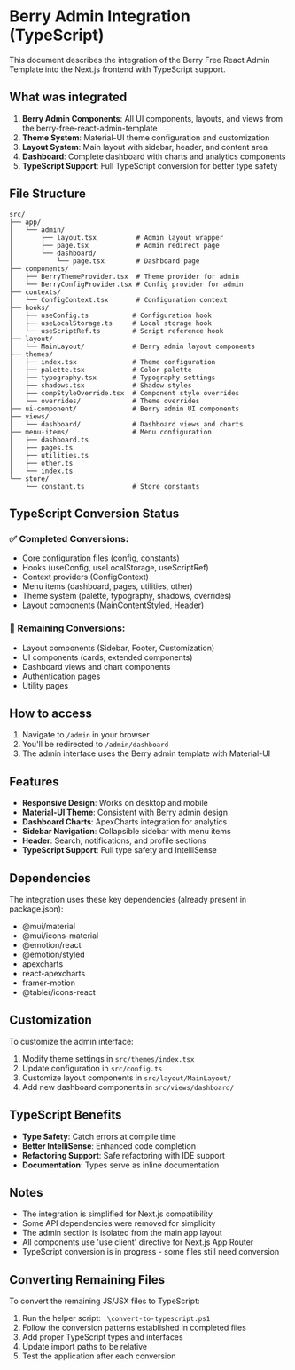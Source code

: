 # Berry Admin Integration (TypeScript)

This document describes the integration of the Berry Free React Admin Template into the Next.js frontend with TypeScript support.

## What was integrated

1. **Berry Admin Components**: All UI components, layouts, and views from the berry-free-react-admin-template
2. **Theme System**: Material-UI theme configuration and customization
3. **Layout System**: Main layout with sidebar, header, and content area
4. **Dashboard**: Complete dashboard with charts and analytics components
5. **TypeScript Support**: Full TypeScript conversion for better type safety

## File Structure

```
src/
├── app/
│   └── admin/
│       ├── layout.tsx          # Admin layout wrapper
│       ├── page.tsx            # Admin redirect page
│       └── dashboard/
│           └── page.tsx        # Dashboard page
├── components/
│   ├── BerryThemeProvider.tsx  # Theme provider for admin
│   └── BerryConfigProvider.tsx # Config provider for admin
├── contexts/
│   └── ConfigContext.tsx       # Configuration context
├── hooks/
│   ├── useConfig.ts           # Configuration hook
│   ├── useLocalStorage.ts     # Local storage hook
│   └── useScriptRef.ts        # Script reference hook
├── layout/
│   └── MainLayout/            # Berry admin layout components
├── themes/
│   ├── index.tsx              # Theme configuration
│   ├── palette.tsx            # Color palette
│   ├── typography.tsx         # Typography settings
│   ├── shadows.tsx            # Shadow styles
│   ├── compStyleOverride.tsx  # Component style overrides
│   └── overrides/             # Theme overrides
├── ui-component/              # Berry admin UI components
├── views/
│   └── dashboard/             # Dashboard views and charts
├── menu-items/                # Menu configuration
│   ├── dashboard.ts
│   ├── pages.ts
│   ├── utilities.ts
│   ├── other.ts
│   └── index.ts
└── store/
    └── constant.ts            # Store constants
```

## TypeScript Conversion Status

### ✅ Completed Conversions:
- Core configuration files (config, constants)
- Hooks (useConfig, useLocalStorage, useScriptRef)
- Context providers (ConfigContext)
- Menu items (dashboard, pages, utilities, other)
- Theme system (palette, typography, shadows, overrides)
- Layout components (MainContentStyled, Header)

### 🔄 Remaining Conversions:
- Layout components (Sidebar, Footer, Customization)
- UI components (cards, extended components)
- Dashboard views and chart components
- Authentication pages
- Utility pages

## How to access

1. Navigate to `/admin` in your browser
2. You'll be redirected to `/admin/dashboard`
3. The admin interface uses the Berry admin template with Material-UI

## Features

- **Responsive Design**: Works on desktop and mobile
- **Material-UI Theme**: Consistent with Berry admin design
- **Dashboard Charts**: ApexCharts integration for analytics
- **Sidebar Navigation**: Collapsible sidebar with menu items
- **Header**: Search, notifications, and profile sections
- **TypeScript Support**: Full type safety and IntelliSense

## Dependencies

The integration uses these key dependencies (already present in package.json):
- @mui/material
- @mui/icons-material
- @emotion/react
- @emotion/styled
- apexcharts
- react-apexcharts
- framer-motion
- @tabler/icons-react

## Customization

To customize the admin interface:
1. Modify theme settings in `src/themes/index.tsx`
2. Update configuration in `src/config.ts`
3. Customize layout components in `src/layout/MainLayout/`
4. Add new dashboard components in `src/views/dashboard/`

## TypeScript Benefits

- **Type Safety**: Catch errors at compile time
- **Better IntelliSense**: Enhanced code completion
- **Refactoring Support**: Safe refactoring with IDE support
- **Documentation**: Types serve as inline documentation

## Notes

- The integration is simplified for Next.js compatibility
- Some API dependencies were removed for simplicity
- The admin section is isolated from the main app layout
- All components use 'use client' directive for Next.js App Router
- TypeScript conversion is in progress - some files still need conversion

## Converting Remaining Files

To convert the remaining JS/JSX files to TypeScript:

1. Run the helper script: `.\convert-to-typescript.ps1`
2. Follow the conversion patterns established in completed files
3. Add proper TypeScript types and interfaces
4. Update import paths to be relative
5. Test the application after each conversion
